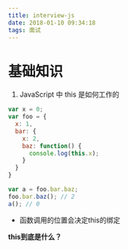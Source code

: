 ```yaml
---
title: interview-js
date: 2018-01-10 09:34:18
tags: 面试
---
```

# 基础知识
1. JavaScript 中 this 是如何工作的
```js
var x = 0;
var foo = {
  x: 1,
  bar: {
    x: 2,
    baz: function() {
      console.log(this.x);
    }
  }
}

var a = foo.bar.baz;
foo.bar.baz(); // 2
a(); // 0
```

* 函数调用的位置会决定this的绑定

**this到底是什么？**
